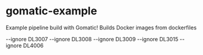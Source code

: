 # gomatic-example
Example pipeline build with Gomatic! Builds Docker images from dockerfiles

--ignore DL3007 --ignore DL3008 --ignore DL3009 --ignore DL3015 --ignore DL4006